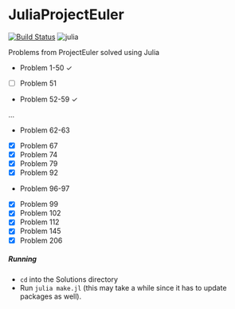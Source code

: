 JuliaProjectEuler
=================

[![Build Status](https://dev.azure.com/danielbeard0/danielbeard0/_apis/build/status/daniel-beard.JuliaProjectEuler)](https://dev.azure.com/danielbeard0/danielbeard0/_build/latest?definitionId=1) ![julia](https://img.shields.io/badge/julia-1.0.0-brightgreen.svg)

Problems from ProjectEuler solved using Julia

- Problem 1-50  ✓
- [ ] Problem 51
- Problem 52-59 ✓

...

- Problem 62-63
- [X] Problem 67
- [X] Problem 74
- [X] Problem 79
- [X] Problem 92
- Problem 96-97
- [X] Problem 99
- [X] Problem 102
- [X] Problem 112
- [X] Problem 145
- [X] Problem 206

##### Running 
- `cd` into the Solutions directory
- Run `julia make.jl` (this may take a while since it has to update packages as well).
